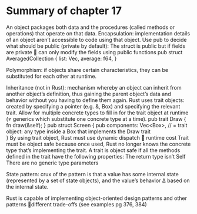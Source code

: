 # Summary of chapter 17

An object packages both data and the procedures (called methods or operations) that operate on that data.
	Encapsulation: implementation details of an object aren’t accessible to code using that object. Use pub to decide what should be public (private by default):
The struct is public but if fields are private  can only modify the fields using public functions
pub struct AveragedCollection {
    list: Vec<i32>,
    average: f64,
}

Polymorphism: if objects share certain characteristics, they can be substituted for each other at runtime.

Inheritance (not in Rust): mechanism whereby an object can inherit from another object’s definition, thus gaining the parent object’s data and behavior without you having to define them again. 
Rust uses trait objects: created by specifying a pointer (e.g. &, Box<T>) and specifying the relevant trait. Allow for multiple concrete types to fill in for the trait object at runtime (≠ generics which substitute one concrete type at a time).
pub trait Draw {
        fn draw(&self);
    }
    pub struct Screen {
        pub components: Vec<Box<dyn Draw>>, // = trait object: any type inside a Box that implements the Draw trait		
    }
	By using trait object, Rust must use dynamic dispatch  runtime cost
	Trait must be object safe because once used, Rust no longer knows the concrete type that’s implementing the trait.
	A trait is object safe if all the methods defined in the trait have the following properties:
	The return type isn’t Self
	There are no generic type parameters


State pattern: crux of the pattern is that a value has some internal state (represented by a set of state objects), and the value’s behavior Δ based on the internal state.

Rust is capable of implementing object-oriented design patterns and other patterns different trade-offs (see examples pg 376, 384)




